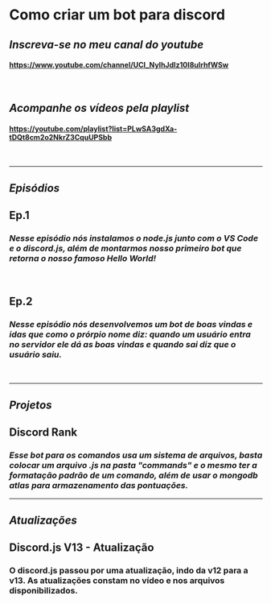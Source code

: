 # <strong>Como criar um bot para discord</strong>

## <i>Inscreva-se no meu canal do youtube</i>

#### https://www.youtube.com/channel/UCI_NylhJdIz10I8uIrhfWSw

<br>

## <i>Acompanhe os vídeos pela playlist</i>

#### https://youtube.com/playlist?list=PLwSA3gdXa-tDQt8cm2o2NkrZ3CquUPSbb

<br>

---

## <i>Episódios</i>

## <strong>Ep.1</strong>

### <i>Nesse episódio nós instalamos o <strong>node.js</strong> junto com o <strong>VS Code</strong> e o <strong>discord.js</strong>, além de montarmos nosso primeiro bot que retorna o nosso famoso <strong>Hello World</strong>!</i>

<br>

## <strong>Ep.2</strong>

### <i>Nesse episódio nós desenvolvemos um <strong>bot de boas vindas e idas</strong> que como o prórpio nome diz: quando um usuário entra no servidor ele dá as boas vindas e quando sai diz que o usuário saiu.</i>
  
<br>

---

## <i>Projetos</i>

## <strong>Discord Rank</strong>

### <i>Esse bot para os comandos usa um sistema de arquivos, basta colocar um arquivo .js na pasta "commands" e o mesmo ter a formatação padrão de um comando, além de usar o mongodb atlas para armazenamento das pontuações.</i>

---

## <i>Atualizações</i>

## <strong>Discord.js V13 - Atualização</strong>

### O discord.js passou por uma atualização, indo da v12 para a v13. As atualizações constam no vídeo e nos arquivos disponibilizados.
